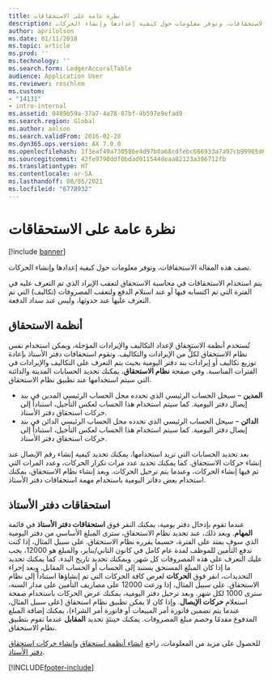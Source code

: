 ```yaml
---
title: نظرة عامة على الاستحقاقات
description: تصف هذه المقالة الاستحقاقات، وتوفر معلومات حول كيفية إعدادها وإنشاء الحركات.
author: aprilolson
ms.date: 01/11/2018
ms.topic: article
ms.prod: ''
ms.technology: ''
ms.search.form: LedgerAccuralTable
audience: Application User
ms.reviewer: roschlom
ms.custom:
- "14131"
- intro-internal
ms.assetid: 0489b59a-37a7-4a78-87bf-4b597e9efad9
ms.search.region: Global
ms.author: aolson
ms.search.validFrom: 2016-02-28
ms.dyn365.ops.version: AX 7.0.0
ms.openlocfilehash: 1f3eaf49a730586e4d97b0a68cdfebc666933a7a97cb99965d67b00bde464e3c
ms.sourcegitcommit: 42fe9790ddf0bdad911544deaa82123a396712fb
ms.translationtype: HT
ms.contentlocale: ar-SA
ms.lasthandoff: 08/05/2021
ms.locfileid: "6778932"
---
```

# <a name="accruals-overview"></a>نظرة عامة على الاستحقاقات

[!include [banner](../includes/banner.md)]

تصف هذه المقالة الاستحقاقات، وتوفر معلومات حول كيفية إعدادها وإنشاء الحركات.

يتم استخدام الاستحقاقات في محاسبة الاستحقاق لتعقب الإيراد الذي تم التعرف عليه في الفترة التي تم اكتسابه فيها أو عند استلام الدفع ولتعقب المصروفات (تكاليف) التي تم التعرف عليها عند حدوثها، وليس عند سداد الدفعة.

## <a name="accrual-schemes"></a>أنظمة الاستحقاق
تُستخدم أنظمة الاستحقاق لإعداد التكاليف والإيرادات المؤجلة، ويمكن استخدام نفس نظام الاستحقاق لكلٍّ من الإيرادات والتكاليف. وتقوم استحقاقات دفتر الأستاذ بإعادة توزيع تكاليف أو إيرادات بند دفتر اليومية بحيث يتم التعرف على التكاليف والإيرادات في الفترات المناسبة. وفي صفحة **نظام الاستحقاق**، يمكنك تحديد الحسابات المدينة والدائنة التي سيتم استخدامها عند تطبيق نظام الاستحقاق.

-   **المدين** – سيحل الحساب الرئيسي الذي تحدده محل الحساب الرئيسي المدين في بند إيصال دفتر اليومية. كما سيتم استخدام هذا الحساب لعكس التأجيل، استناداً إلى حركات استحقاق دفتر الأستاذ.
-   **الدائن** – سيحل الحساب الرئيسي الذي تحدده محل الحساب الرئيسي الدائن في بند إيصال دفتر اليومية. كما سيتم استخدام هذا الحساب لعكس التأجيل، استناداً إلى حركات استحقاق دفتر الأستاذ.

بعد تحديد الحسابات التي تريد استخدامها، يمكنك تحديد كيفية إنشاء رقم الإيصال عند إنشاء حركات الاستحقاق. كما يمكنك تحديد عدد مرات تكرار الحركات، وعدد المرات التي تم فيها إنشاء الحركات، وعندما يتم ترحيل الحركات. وبعد إنشاء نظام الاستحقاق، يمكنك استخدام بعض دفاتر اليومية باستخدام مهمة استحقاقات دفتر الأستاذ.

## <a name="ledger-accruals"></a>استحقاقات دفتر الأستاذ
عندما تقوم بإدخال دفتر يومية، يمكنك النقر فوق **استحقاقات دفتر الأستاذ** في قائمة **المهام**. وبعد ذلك، عند تحديد نظام الاستحقاق، سترى المبلغ الأساسي من دفتر اليومية الذي سوف يمتد على الفترة، حسبما يقرره نظام الاستحقاق. على سبيل المثال، إذا كنت تدفع التأمين للموظف لمدة عام كامل في كانون الثاني/يناير، والمبلغ هو 12000، يجب عليك التعرف على هذه المصروفات كل شهر. ويمكنك تحديد تاريخ البدء. كما يمكنك تحديد ما إذا كان المبلغ المستحق يستند إلى الحساب أو الحساب المقابل. ‏‫وبعد إجراء التحديدات، انقر فوق **الحركات** لعرض كافة الحركات التي تم إنشاؤها استناداً إلى نظام الاستحقاق. على سبيل المثال، إذا وزعت 12000 على مصاريف التأمين على مدار السنة، سترى 1000 لكل شهر.‬ ‏‫وبعد ترحيل دفتر اليومية، يمكنك عرض الحركات باستخدام صفحة استعلام **حركات الإيصال**. وإذا كان لا يمكن تطبيق نظام استحقاق (على سبيل المثال، عندما يتم تضمين فاتورة أمر المبيعات أو فاتورة أمر الشراء)، يمكنك إضافة المبلغ المدفوع مقدمًا وخصم مبلغ المصروفات.‬ يمكنك حينئذٍ تحديد **المقابل** عندما تقوم بتطبيق نظام الاستحقاق.


للحصول على مزيد من المعلومات، راجع [إنشاء أنظمة استحقاق](tasks/create-accrual-schemes.md) و[إنشاء حركات استحقاق دفتر الأستاذ](tasks/create-ledger-accrual-transactions.md).


[!INCLUDE[footer-include](../../includes/footer-banner.md)]